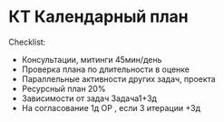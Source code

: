 # КТ Календарный план

Checklist:

- Консультации, митинги 45мин/день
- Проверка плана по длительности в оценке
- Параллельные активности других задач, проекта
- Ресурсный план 20%
- Зависимости от задач Задача1+3д
- На согласование 1д ОР , если 3 итерации +3д
